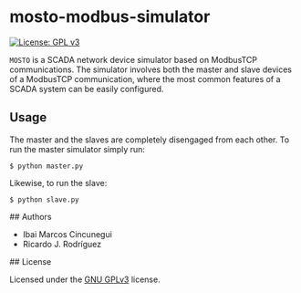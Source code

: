 # mosto-modbus-simulator

[![License: GPL v3](https://img.shields.io/badge/License-GPLv3-blue.svg)](https://www.gnu.org/licenses/gpl-3.0)

`MOSTO` is a SCADA network device simulator based on ModbusTCP communications. The simulator involves both the master and slave devices of a ModbusTCP communication, where the most common features of a SCADA system can be easily configured.

## Usage

The master and the slaves are completely disengaged from each other. To run the master simulator simply run:

```
$ python master.py
```

Likewise, to run the slave:

```
$ python slave.py
```

## Authors

- Ibai Marcos Cincunegui
- Ricardo J. Rodríguez

## License

Licensed under the [GNU GPLv3](LICENSE) license.